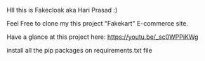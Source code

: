 HII this is Fakecloak aka Hari Prasad :)

Feel Free to clone my this project "Fakekart" E-commerce site.

Have a glance at this project here:  https://youtu.be/_sc0WPPiKWg


install all the pip packages on requirements.txt file 
